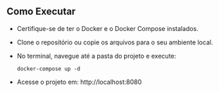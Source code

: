 ## Como Executar
- Certifique-se de ter o Docker e o Docker Compose instalados.

- Clone o repositório ou copie os arquivos para o seu ambiente local.

- No terminal, navegue até a pasta do projeto e execute:
    ````
    docker-compose up -d
    ````

- Acesse o projeto em: http://localhost:8080
